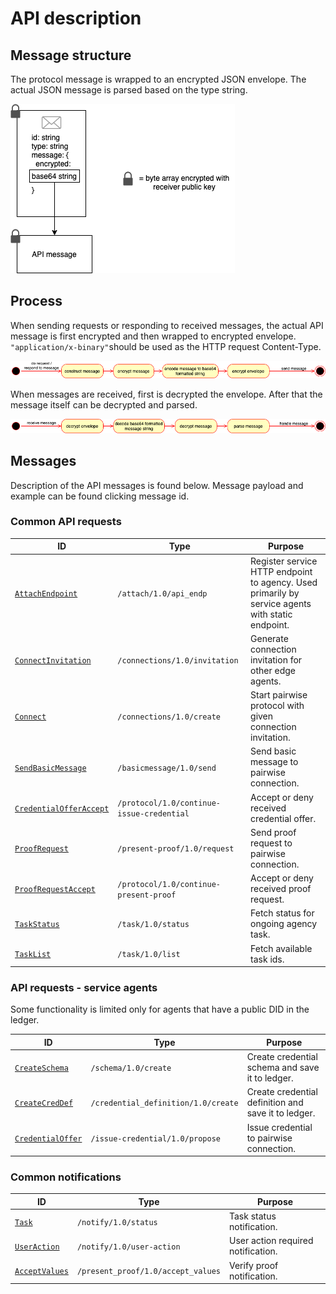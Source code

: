 # API description

## Message structure

The protocol message is wrapped to an encrypted JSON envelope. The actual JSON message is parsed based on the type string.

![Message structure](./protocol_message.png?raw=true 'Protocol message')

## Process

When sending requests or responding to received messages, the actual API message is first encrypted and then wrapped to encrypted envelope. `"application/x-binary"`should be used as the HTTP request Content-Type. 

![Send message](./send_message.png?raw=true 'Send message')

When messages are received, first is decrypted the envelope. After that the message itself can be decrypted and parsed.

![Receive message](./receive_message.png?raw=true 'Receive message')

## Messages

Description of the API messages is found below. Message payload and example can be found clicking message id.

### Common API requests

| ID                                                                  | Type                                      | Purpose                                                                                          |
| ------------------------------------------------------------------- | ----------------------------------------- | ------------------------------------------------------------------------------------------------ |
| [`AttachEndpoint`](./messages.md#register-edge-endpoint)            | `/attach/1.0/api_endp`                    | Register service HTTP endpoint to agency. Used primarily by service agents with static endpoint. |
| [`ConnectInvitation`](./messages.md#generate-connection-invitation) | `/connections/1.0/invitation`             | Generate connection invitation for other edge agents.                                            |
| [`Connect`](./messages.md#connect)                                  | `/connections/1.0/create`                 | Start pairwise protocol with given connection invitation.                                        |
| [`SendBasicMessage`](./messages.md#basic-message)                   | `/basicmessage/1.0/send`                  | Send basic message to pairwise connection.                                                       |
| [`CredentialOfferAccept`](./messages.md#continue-credential)        | `/protocol/1.0/continue-issue-credential` | Accept or deny received credential offer.                                                        |
| [`ProofRequest`](./messages.md#request-proof)                       | `/present-proof/1.0/request`              | Send proof request to pairwise connection.                                                       |
| [`ProofRequestAccept`](./messages.md#continue-proof)                | `/protocol/1.0/continue-present-proof`    | Accept or deny received proof request.                                                           |
| [`TaskStatus`](./messages.md#query-task-status)                     | `/task/1.0/status`                        | Fetch status for ongoing agency task.                                                            |
| [`TaskList`](./messages.md#list-available-tasks)                    | `/task/1.0/list`                          | Fetch available task ids.                                                                        |

### API requests - service agents

Some functionality is limited only for agents that have a public DID in the ledger.

| ID                                                            | Type                                | Purpose                                             |
| ------------------------------------------------------------- | ----------------------------------- | --------------------------------------------------- |
| [`CreateSchema`](./messages.md#create-schema)                 | `/schema/1.0/create`                | Create credential schema and save it to ledger.     |
| [`CreateCredDef`](./messages.md#create-credential-definition) | `/credential_definition/1.0/create` | Create credential definition and save it to ledger. |
| [`CredentialOffer`](./messages.md#issue-credential)           | `/issue-credential/1.0/propose`     | Issue credential to pairwise connection.            |

### Common notifications

| ID                                                    | Type                               | Purpose                            |
| ----------------------------------------------------- | ---------------------------------- | ---------------------------------- |
| [`Task`](./messages.md#task-status)                   | `/notify/1.0/status`               | Task status notification.          |
| [`UserAction`](./messages.md#user-action)             | `/notify/1.0/user-action`          | User action required notification. |
| [`AcceptValues`](./messages.md#continue-verify-proof) | `/present_proof/1.0/accept_values` | Verify proof notification.         |


